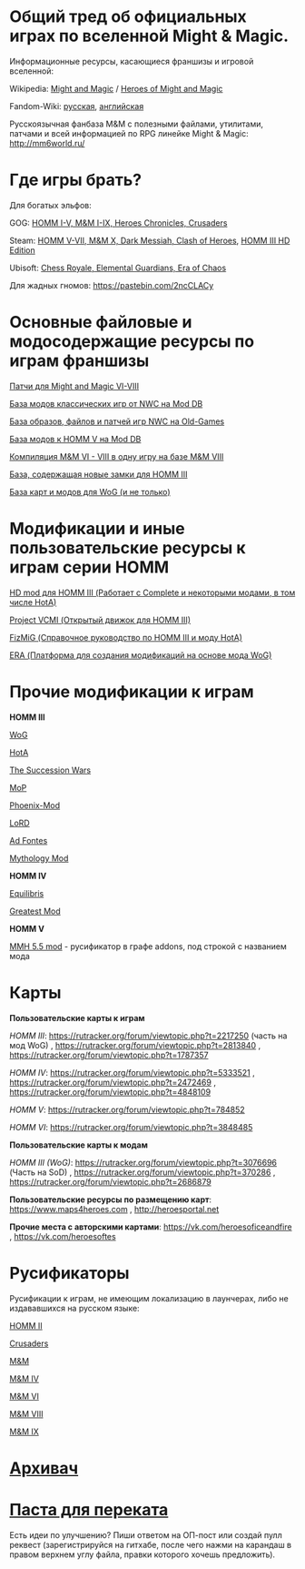 # Общий тред об официальных играх по вселенной Might & Magic.

Информационные ресурсы, касающиеся франшизы и игровой вселенной:

Wikipedia: [Might and Magic](https://ru.wikipedia.org/wiki/Might_and_Magic) / [Heroes of Might and Magic](https://ru.wikipedia.org/wiki/Heroes_of_Might_and_Magic)

Fandom-Wiki: [русская](https://mightandmagic.fandom.com/ru/), [английская](https://mightandmagic.fandom.com/wiki/Main_Page)

Русскоязычная фанбаза M&M с полезными файлами, утилитами, патчами и всей информацией по RPG линейке Might & Magic: http://mm6world.ru/

# Где игры брать?

Для богатых эльфов:

GOG: [HOMM I-V, M&M I-IX, Heroes Chronicles, Crusaders](https://www.gog.com/games?page=1&sort=release_asc&search=might%20magic)

Steam: [HOMM V-VII, M&M X, Dark Messiah, Clash of Heroes](https://store.steampowered.com/publisher/ubisoft/list/35887/), [HOMM III HD Edition](https://store.steampowered.com/app/297000/Heroes_of_Might__Magic_III__HD_Edition/)

Ubisoft: [Chess Royale, Elemental Guardians, Era of Chaos](https://www.ubisoft.com/en-us/search?q=might%20magic)

Для жадных гномов: https://pastebin.com/2ncCLACy

# Основные файловые и модосодержащие ресурсы по играм франшизы

[Патчи для Might and Magic VI-VIII](https://grayface.github.io/mm/)

[База модов классических игр от NWC на Mod DB](https://www.moddb.com/company/new-world-computing)

[База образов, файлов и патчей игр NWC на Old-Games](https://www.old-games.ru/catalog/?gamename=might+magic)

[База модов к HOMM V на Mod DB](https://www.moddb.com/games/heroes-of-might-and-magic-5)

[Компиляция M&M VI - VIII в одну игру на базе M&M VIII](https://www.celestialheavens.com/forum/10/16657)

[База, содержащая новые замки для HOMM III](http://heroes3towns.com/)

[База карт и модов для WoG (и не только)](http://heroes3wog.net/)

# Модификации и иные пользовательские ресурсы к играм серии HOMM

[HD mod для HOMM III (Работает с Complete и некоторыми модами, в том числе HotA)](https://vk.com/homm3hd)

[Project VCMI (Открытый движок для HOMM III)](https://vk.com/vcmiofficial)

[FizMiG (Справочное руководство по HOMM III и моду HotA)](https://vk.com/fizmig)

[ERA (Платформа для создания модификаций на основе мода WoG)](https://vk.com/wog_era)

# Прочие модификации к играм

**HOMM III**

[WoG](https://vk.com/hommwog)

[HotA](https://vk.com/h3hota)

[The Succession Wars](https://vk.com/thesuccessionwarsmod)

[MoP](https://vk.com/club118013293)

[Phoenix-Mod](https://vk.com/phoenix_mod)

[LoRD](https://vk.com/id191632702?w=wall191632702_295%2Fall)

[Ad Fontes](https://sites.google.com/site/heroes3adfontes/ru)

[Mythology Mod](http://www.integraljatek.hu/?p=370)

**HOMM IV**

[Equilibris](https://vk.com/heroes4)

[Greatest Mod](https://www.moddb.com/mods/greatest-mod)

**HOMM V**

[MMH 5.5 mod](https://www.moddb.com/mods/might-magic-heroes-55) - русификатор в графе addons, под строкой с названием мода

# Карты

**Пользовательские карты к играм**

*HOMM III*: https://rutracker.org/forum/viewtopic.php?t=2217250 (часть на мод WoG) , https://rutracker.org/forum/viewtopic.php?t=2813840 , https://rutracker.org/forum/viewtopic.php?t=1787357

*HOMM IV*: https://rutracker.org/forum/viewtopic.php?t=5333521 , https://rutracker.org/forum/viewtopic.php?t=2472469 , https://rutracker.org/forum/viewtopic.php?t=4848109

*HOMM V*: https://rutracker.org/forum/viewtopic.php?t=784852

*HOMM VI*: https://rutracker.org/forum/viewtopic.php?t=3848485

**Пользовательские карты к модам**

*HOMM III (WoG)*: https://rutracker.org/forum/viewtopic.php?t=3076696 (Часть на SoD) , https://rutracker.org/forum/viewtopic.php?t=370286 , https://rutracker.org/forum/viewtopic.php?t=2686879

**Пользовательские ресурсы по размещению карт**: https://www.maps4heroes.com , http://heroesportal.net

**Прочие места с авторскими картами**: https://vk.com/heroesoficeandfire , https://vk.com/heroesoftes

# Русификаторы

Русификации к играм, не имеющим локализацию в лаунчерах, либо не издававшихся на русском языке:

[HOMM II](https://www.zoneofgames.ru/games/heroes_of_might_and_magic_2_the_succession_wars/)

[Crusaders](https://www.zoneofgames.ru/games/crusaders_of_might_and_magic/)

[M&M](https://www.zoneofgames.ru/games/might_and_magic_book_one_secret_of_the_inner_sanctum/)

[M&M IV](https://www.zoneofgames.ru/games/might_magic_iv_clouds_of_xeen/)

[M&M VI](https://steamcommunity.com/sharedfiles/filedetails/?id=171661423)

[M&M VIII](https://www.zoneofgames.ru/games/might_and_magic_8_day_of_the_destroyer/)

[M&M IX](https://www.zoneofgames.ru/games/might_and_magic_9_writ_of_fate/)

# [Архивач](Архивач.md)

# [Паста для переката](Перекат.md)

Есть идеи по улучшению? Пиши ответом на ОП-пост или создай пулл реквест (зарегистрируйся на гитхабе, после чего нажми на карандаш в правом верхнем углу файла, правки которого хочешь предложить).
